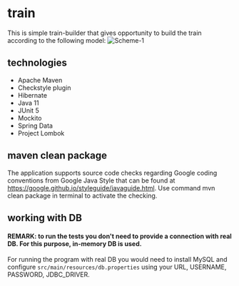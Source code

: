 # train
This is simple train-builder that gives opportunity to build the train according to the following model:
![Scheme-1](https://user-images.githubusercontent.com/92114777/169164030-46c95c38-798e-4574-b028-0595ec5e5a8b.jpg)

## technologies
* Apache Maven
* Checkstyle plugin
* Hibernate
* Java 11
* JUnit 5
* Mockito
* Spring Data
* Project Lombok

## maven clean package
The application supports source code checks regarding Google coding conventions from 
Google Java Style that can be found at https://google.github.io/styleguide/javaguide.html. 
Use command mvn clean package in terminal to activate the checking.

## working with DB
#### REMARK: to run the tests you don't need to provide a connection with real DB. For this purpose, in-memory DB is used.
For running the program with real DB you would need to install MySQL and configure 
`src/main/resources/db.properties` using your URL, USERNAME, PASSWORD, JDBC_DRIVER.

